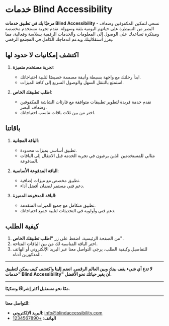 # خدمات Blind Accessibility

**مرحبًا بك في تطبيق خدمات Blind Accessibility** - نسعى لتمكين المكفوفين وضعاف البصر من السيطرة على حياتهم اليومية بثقة وسهولة. نقدم تجربة مستخدم مخصصة ومبتكرة تساعدك على الوصول إلى المعلومات والخدمات الرقمية بسلاسة وفعالية، مما يعزز استقلاليتك ويدعم اندماجك الكامل في المجتمع الرقمي.

## اكتشف إمكانيات لا حدود لها

1. **تجربة مستخدم متميزة**:
   - ابدأ رحلتك مع واجهة بسيطة وأنيقة مصممة خصيصًا لتلبية احتياجاتك.
   - استمتع بالتنقل السهل والوصول السريع إلى كافة الميزات.

2. **اطلب تطبيقك الخاص**:
   - نقدم خدمة فريدة لتطوير تطبيقات متوافقة مع قارئات الشاشة للمكفوفين وضعاف البصر.
   - اختر من بين ثلاث باقات تناسب احتياجاتك.

## باقاتنا

1. **الباقة المجانية**:
   - تطبيق أساسي بميزات محدودة.
   - مثالي للمستخدمين الذين يرغبون في تجربة الخدمة قبل الانتقال إلى الباقات المدفوعة.

2. **الباقة المدفوعة الأساسية**:
   - تطبيق مخصص مع ميزات إضافية.
   - دعم فني مستمر لضمان أفضل أداء.

3. **الباقة المدفوعة المميزة**:
   - تطبيق متكامل مع جميع الميزات المتقدمة.
   - دعم فني وأولوية في التحديثات لتلبية جميع احتياجاتك.

## كيفية الطلب

1. من الصفحة الرئيسية، اضغط على زر **"اطلب تطبيقك الخاص"**.
2. اختر الباقة المناسبة لك من بين الباقات المتاحة.
3. للتفاصيل وكيفية الطلب، يرجى التواصل معنا عبر البريد الإلكتروني أو الهاتف المذكورين أدناه.

---

**لا تدع أي شيء يقف بينك وبين العالم الرقمي. انضم إلينا واكتشف كيف يمكن لتطبيق "خدمات Blind Accessibility" أن يغير حياتك نحو الأفضل.**

---

**معًا نحو مستقبل أكثر إشراقًا وتمكينًا.**

---

**للتواصل معنا:**

- **البريد الإلكتروني**: [info@blindaccessibility.com](mailto:info@blindaccessibility.com)
- **الهاتف**: [+1234567890](tel:+1234567890)